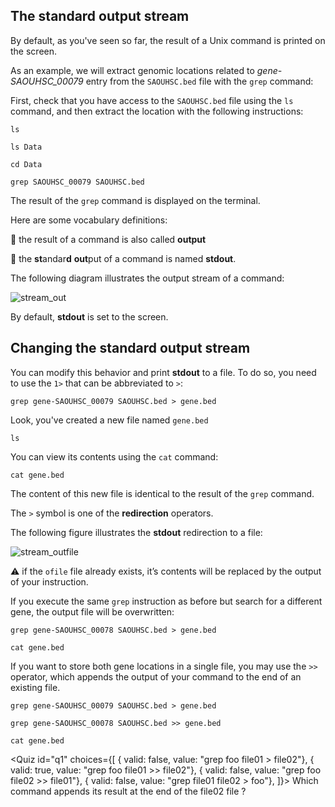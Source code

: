 <script>
import Quiz from "components/Quiz.svelte";
import Execute from "components/Execute.svelte";
</script>

## The standard output stream

By default, as you've seen so far, the result of a Unix command is printed on the screen.

As an example, we will extract genomic locations related to *gene-SAOUHSC_00079* entry from the `SAOUHSC.bed` file with the `grep` command:

First, check that you have access to the `SAOUHSC.bed` file using the `ls` command, and then extract the location with the following instructions:

```
ls
```

```
ls Data
```

```
cd Data
```

```
grep SAOUHSC_00079 SAOUHSC.bed
```

The result of the `grep` command is displayed on the terminal.

Here are some vocabulary definitions:

📕 the result of a command is also called **output** 

📕 the **st**andar**d** **out**put of a command is named **stdout**.

The following diagram illustrates the output stream of a command:

<img src="/data/linux_basics_session04/stream_out.png" style="max-width:100%" alt="stream_out">

By default, **stdout** is set to the screen.

## Changing the standard output stream

You can modify this behavior and print **stdout** to a file.
To do so, you need to use the `1>` that can be abbreviated to `>`:

```
grep gene-SAOUHSC_00079 SAOUHSC.bed > gene.bed
```

Look, you've created a new file named `gene.bed`

```
ls
```

You can view its contents using the `cat` command:

```
cat gene.bed
```

The content of this new file is identical to the result of the `grep` command.

The `>` symbol is one of the **redirection** operators.

The following figure illustrates the **stdout** redirection to a file:

<img src="/data/linux_basics_session04/stream_outfile.png" style="max-width:100%" alt="stream_outfile">

⚠️ if the `ofile` file already exists, it’s contents will be replaced by the output of your instruction.

If you execute the same `grep` instruction as before but search for a different gene, the output file will be overwritten:

```
grep gene-SAOUHSC_00078 SAOUHSC.bed > gene.bed
```

```
cat gene.bed
```

If you want to store both gene locations in a single file, you may use the `>>` operator, which appends the output of your command to the end of an existing file.

```
grep gene-SAOUHSC_00079 SAOUHSC.bed > gene.bed
```

```
grep gene-SAOUHSC_00078 SAOUHSC.bed >> gene.bed
```

```
cat gene.bed
```

<Quiz id="q1" choices={[
         { valid: false, value: "grep foo file01 > file02"},
         { valid: true, value: "grep foo file01 >> file02"},
         { valid: false, value: "grep foo file02 >> file01"},
	 { valid: false, value: "grep file01 file02 > foo"},
]}>
        <span slot="prompt">
	Which command appends its result at the end of the file02 file ?
        </span>
</Quiz>
